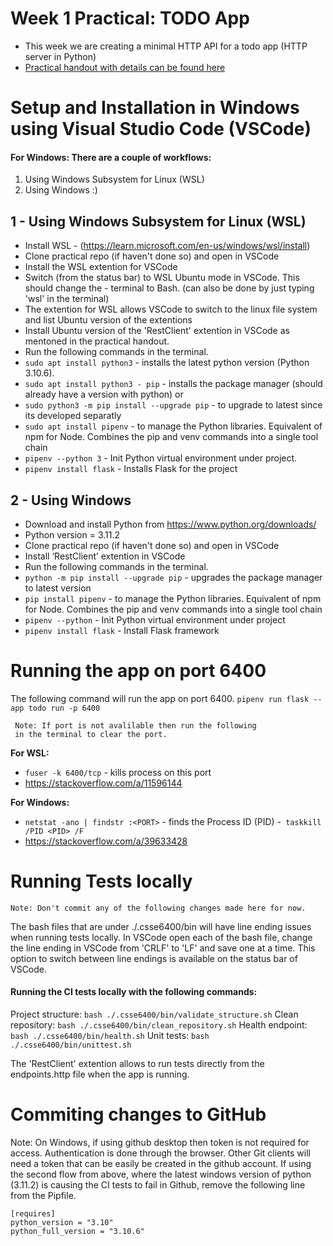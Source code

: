# Week 1 Practical: TODO App

- This week we are creating a minimal HTTP API for a todo app (HTTP server in Python)
- [Practical handout with details can be found here](https://csse6400.uqcloud.net/practicals/week01.pdf)

# Setup and Installation in Windows using Visual Studio Code (VSCode)

#### For Windows: There are a couple of workflows:

1. Using Windows Subsystem for Linux (WSL)
2. Using Windows :)

## 1 - Using Windows Subsystem for Linux (WSL)

- Install WSL - (https://learn.microsoft.com/en-us/windows/wsl/install)
- Clone practical repo (if haven't done so) and open in VSCode
- Install the WSL extention for VSCode
- Switch (from the status bar) to WSL Ubuntu mode in VSCode. This should change the - terminal to Bash. (can also be done by just typing 'wsl' in the terminal)
- The extention for WSL allows VSCode to switch to the linux file system and list Ubuntu version of the extentions
- Install Ubuntu version of the 'RestClient' extention in VSCode as mentoned in the practical handout.
- Run the following commands in the terminal.
- `sudo apt install python3` - installs the latest python version (Python 3.10.6).
- `sudo apt install python3 - pip` - installs the package manager (should already have a version with python) or
- `sudo python3 -m pip install --upgrade pip` - to upgrade to latest since its developed separatly
- `sudo apt install pipenv` - to manage the Python libraries. Equivalent of npm for Node. Combines the pip and venv commands into a single tool chain
- `pipenv --python 3` - Init Python virtual environment under project.
- `pipenv install flask` - Installs Flask for the project

## 2 - Using Windows

- Download and install Python from https://www.python.org/downloads/
- Python version = 3.11.2
- Clone practical repo (if haven't done so) and open in VSCode
- Install ‘RestClient’ extention in VSCode
- Run the following commands in the terminal.
- `python -m pip install --upgrade pip` - upgrades the package manager to latest version
- `pip install pipenv` - to manage the Python libraries. Equivalent of npm for Node. Combines the pip and venv commands into a single tool chain
- `pipenv --python` - Init Python virtual environment under project
- `pipenv install flask` - Install Flask framework

# Running the app on port 6400

The following command will run the app on port 6400.
`pipenv run flask --app todo run -p 6400`

     Note: If port is not avalilable then run the following
     in the terminal to clear the port.

**For WSL:**

- `fuser -k 6400/tcp` - kills process on this port
- https://stackoverflow.com/a/11596144

**For Windows:**

- `netstat -ano | findstr :<PORT>` - finds the Process ID (PID) -` taskkill /PID <PID> /F`
- https://stackoverflow.com/a/39633428

# Running Tests locally

    Note: Don't commit any of the following changes made here for now.

The bash files that are under ./.csse6400/bin will have line ending issues
when running tests locally. In VSCode open each of the bash file, change
the line ending in VSCode from 'CRLF' to 'LF' and save one at a time.
This option to switch between line endings is available on the status bar
of VSCode.

#### Running the CI tests locally with the following commands:

Project structure: `bash ./.csse6400/bin/validate_structure.sh`
Clean repository: `bash ./.csse6400/bin/clean_repository.sh`
Health endpoint: ` bash ./.csse6400/bin/health.sh`
Unit tests: `bash ./.csse6400/bin/unittest.sh`

The 'RestClient' extention allows to run tests directly from
the endpoints.http file when the app is running.

# Commiting changes to GitHub

Note: On Windows, if using github desktop then token is not required
for access. Authentication is done through the browser. Other Git
clients will need a token that can be easily be created in the github account.
If using the second flow from above, where the latest windows version of python
(3.11.2) is causing the CI tests to fail in Github, remove the following line from
the Pipfile.

```
[requires]
python_version = "3.10"
python_full_version = "3.10.6"
```
